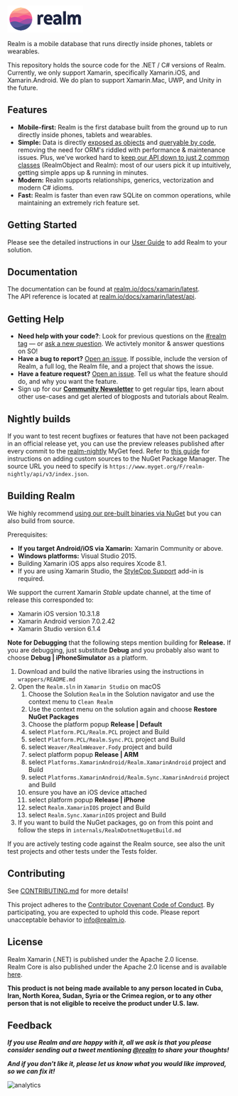 ![Realm](https://github.com/realm/realm-dotnet/raw/master/logo.png)

Realm is a mobile database that runs directly inside phones, tablets or wearables.

This repository holds the source code for the .NET / C# versions of Realm. Currently, we only support Xamarin, specifically Xamarin.iOS, and Xamarin.Android. We do plan to support Xamarin.Mac, UWP, and Unity in the future.

## Features

* **Mobile-first:** Realm is the first database built from the ground up to run directly inside phones, tablets and wearables.
* **Simple:** Data is directly [exposed as objects](https://realm.io/docs/xamarin/latest/#models) and [queryable by code](https://realm.io/docs/xamarin/latest/#queries), removing the need for ORM's riddled with performance & maintenance issues. Plus, we've worked hard to [keep our API down to just 2 common classes](https://realm.io/docs/xamarin/latest/api/) (RealmObject and Realm): most of our users pick it up intuitively, getting simple apps up & running in minutes.
* **Modern:** Realm supports relationships, generics, vectorization and modern C# idioms.
* **Fast:** Realm is faster than even raw SQLite on common operations, while maintaining an extremely rich feature set.

## Getting Started

Please see the detailed instructions in our [User Guide](https://realm.io/docs/xamarin/latest/#installation) to add Realm to your solution.

## Documentation

The documentation can be found at [realm.io/docs/xamarin/latest](https://realm.io/docs/xamarin/latest).  
The API reference is located at [realm.io/docs/xamarin/latest/api](https://realm.io/docs/xamarin/latest/api).

## Getting Help

- **Need help with your code?**: Look for previous questions on the  [#realm tag](https://stackoverflow.com/questions/tagged/realm?sort=newest) — or [ask a new question](https://stackoverflow.com/questions/ask?tags=realm). We activtely monitor & answer questions on SO!
- **Have a bug to report?** [Open an issue](https://github.com/realm/realm-dotnet/issues/new). If possible, include the version of Realm, a full log, the Realm file, and a project that shows the issue.
- **Have a feature request?** [Open an issue](https://github.com/realm/realm-dotnet/issues/new). Tell us what the feature should do, and why you want the feature.
- Sign up for our [**Community Newsletter**](https://realm.io/realm-news-subscribe) to get regular tips, learn about other use-cases and get alerted of blogposts and tutorials about Realm.

## Nightly builds

If you want to test recent bugfixes or features that have not been packaged in an official release yet, you can use the preview releases published after every
commit to the [realm-nightly](https://www.myget.org/feed/Packages/realm-nightly) MyGet feed. Refer to [this guide](https://www.visualstudio.com/en-us/docs/package/nuget/consume) 
for instructions on adding custom sources to the NuGet Package Manager. The source URL you need to specify is `https://www.myget.org/F/realm-nightly/api/v3/index.json`.

## Building Realm

We highly recommend [using our pre-built binaries via NuGet](https://realm.io/docs/xamarin/latest/#installation) but you can also build from source.

Prerequisites:

* **If you target Android/iOS via Xamarin:** Xamarin Community or above. 
* **Windows platforms:** Visual Studio 2015.
* Building Xamarin iOS apps also requires Xcode 8.1.
* If you are using Xamarin Studio, the [StyleCop Support](http://addins.monodevelop.com/Project/Index/54) add-in is required.

We support the current Xamarin _Stable_ update channel, at the time of release this corresponded to:

* Xamarin iOS version 10.3.1.8
* Xamarin Android version 7.0.2.42
* Xamarin Studio version 6.1.4

**Note for Debugging** that the following steps mention building for **Release.** If you are debugging, just substitute **Debug** and you probably also want to choose **Debug | iPhoneSimulator** as a platform.

1. Download and build the native libraries using the instructions in `wrappers/README.md`
1. Open the `Realm.sln` in `Xamarin Studio` on macOS 
    1. Choose the Solution `Realm` in the Solution navigator and use the context menu to `Clean Realm`
    1. Use the context menu on the solution again and choose **Restore NuGet Packages** 
    1. Choose the platform popup **Release | Default**
    1. select `Platform.PCL/Realm.PCL` project and Build
    1. select `Platform.PCL/Realm.Sync.PCL` project and Build
    1. select `Weaver/RealmWeaver.Fody` project and build
    1. select platform popup **Release | ARM**
    1. select `Platforms.XamarinAndroid/Realm.XamarinAndroid` project and Build
    1. select `Platforms.XamarinAndroid/Realm.Sync.XamarinAndroid` project and Build
    1. ensure you have an iOS device attached
    1. select platform popup **Release | iPhone**
    1. select `Realm.XamarinIOS` project and Build    
    1. select `Realm.Sync.XamarinIOS` project and Build    
1. If you want to build the NuGet packages, go on from this point and follow the steps in  `internals/RealmDotnetNugetBuild.md`

If you are actively testing code against the Realm source, see also the unit test projects and other tests under the Tests folder.

## Contributing

See [CONTRIBUTING.md](CONTRIBUTING.md) for more details!

This project adheres to the [Contributor Covenant Code of Conduct](https://realm.io/conduct).
By participating, you are expected to uphold this code. Please report
unacceptable behavior to [info@realm.io](mailto:info@realm.io).

## License

Realm Xamarin (.NET) is published under the Apache 2.0 license.  
Realm Core is also published under the Apache 2.0 license and is available
[here](https://github.com/realm/realm-core).

**This product is not being made available to any person located in Cuba, Iran,
North Korea, Sudan, Syria or the Crimea region, or to any other person that is
not eligible to receive the product under U.S. law.**

## Feedback

**_If you use Realm and are happy with it, all we ask is that you please consider sending out a tweet mentioning [@realm](https://twitter.com/realm) to share your thoughts!_**

**_And if you don't like it, please let us know what you would like improved, so we can fix it!_**

![analytics](https://ga-beacon.appspot.com/UA-50247013-2/realm-dotnet/README?pixel)
